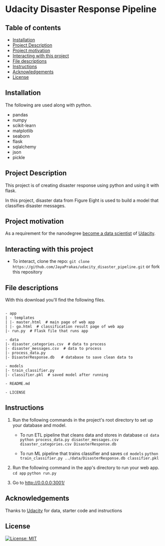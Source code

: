 # Udacity Disaster Response Pipeline

## Table of contents

- [Installation](#installation)
- [Project Description](#Project-Description)
- [Project motivation](#project-motivation)
- [Interacting with this project](#Interacting-with-this-project)
- [File descriptions](#File-descriptions)
- [Instructions](#Instructions)
- [Acknowledgements](#Acknowledgements)
- [License](#License)


## Installation

The following are used along with python.

- pandas
- numpy
- scikit-learn
- matplotlib
- seaborn
- flask
- sqlalchemy
- json
- pickle

## Project Description

This project is of creating disaster response using python and using it with flask.

In this project, disaster data from Figure Eight is used to build a model that classifies disaster messages.

## Project motivation

As a requirement for the nanodegree [become a data scientist](https://www.udacity.com/course/data-scientist-nanodegree--nd025) of [Udacity](https://www.udacity.com/).

## Interacting with this project

- To interact, clone the repo: `git clone https://github.com/JayaPrakas/udacity_disaster_pipeline.git` or fork this repository

## File descriptions

With this download you'll find the following files.

```text
    
- app
| - templates
| |- master.html  # main page of web app
| |- go.html  # classification result page of web app
|- run.py  # Flask file that runs app

- data
|- disaster_categories.csv  # data to process 
|- disaster_messages.csv  # data to process
|- process_data.py
|- DisasterResponse.db   # database to save clean data to

- models
|- train_classifier.py
|- classifier.pkl  # saved model after running

- README.md

- LICENSE

```

## Instructions

1. Run the following commands in the project's root directory to set up your database and model.

    - To run ETL pipeline that cleans data and stores in database
        `cd data`
        `python process_data.py disaster_messages.csv disaster_categories.csv DisasterResponse.db`
        
    - To run ML pipeline that trains classifier and saves
        `cd models`
        `python train_classifier.py ../data/DisasterResponse.db classifier.pkl`

2. Run the following command in the app's directory to run your web app.
    `cd app`
    `python run.py`

3. Go to http://0.0.0.0:3001/

## Acknowledgements

Thanks to [Udacity](https://www.udacity.com/) for data, starter code and instructions

## License

[![License: MIT](https://img.shields.io/badge/License-MIT-yellow.svg)](https://opensource.org/licenses/MIT)


